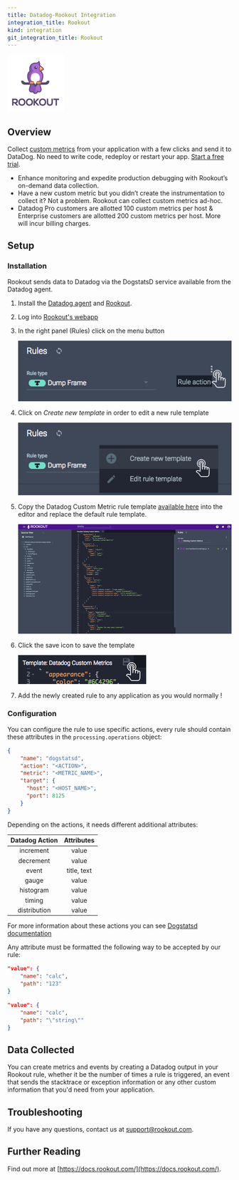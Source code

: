 ```yaml
---
title: Datadog-Rookout Integration
integration_title: Rookout
kind: integration
git_integration_title: Rookout
---
```


![logo](logos/avatars-bot.png)

## Overview

Collect [custom metrics](https://docs.datadoghq.com/getting_started/custom_metrics/) from your application with a few clicks and send it to DataDog. No need to write code, redeploy or restart your app. [Start a free trial](https://www.rookout.com/join-our-early-adopters-plan/).
* Enhance monitoring and expedite production debugging with Rookout’s on-demand data collection. 
* Have a new custom metric but you didn’t create the instrumentation to collect it? Not a problem. Rookout can collect custom metrics ad-hoc.
* Datadog Pro customers are allotted 100 custom metrics per host & Enterprise customers are allotted 200 custom metrics per host. More will incur billing charges.

## Setup
### Installation
Rookout sends data to Datadog via the DogstatsD service available from the Datadog agent.

1. Install the [Datadog agent](https://docs.datadoghq.com/agent/) and [Rookout](https://docs.rookout.com/docs/getting-started.html).

1. Log into [Rookout's webapp](https://app.rookout.com)

1. In the right panel (Rules) click on the menu button

    ![Rule actions menu](screenshots/click_rule_action.png)

1. Click on *Create new template* in order to edit a new rule template

    ![Create new template button](screenshots/click_new_template.png)

1. Copy the Datadog Custom Metric rule template [available here](rule-template.json) into the editor and replace the default rule template.

    ![Datadog Custom Metric rule template](screenshots/datadog_rule_template.png)

1. Click the save icon to save the template

    ![Click Save Icon](screenshots/click_save.png)

1. Add the newly created rule to any application as you would normally !

### Configuration

You can configure the rule to use specific actions, every rule should contain these attributes in the `processing.operations` object:

```json
{
    "name": "dogstatsd",
    "action": "<ACTION>",
    "metric": "<METRIC_NAME>",
    "target": {
      "host": "<HOST_NAME>",
      "port": 8125
    }
}
```

Depending on the actions, it needs different additional attributes:

| Datadog Action |    Attributes    |
|:--------------:|:-----------:|
|    increment   | value       |
|    decrement   | value       |
|      event     | title, text |
|      gauge     | value       |
|    histogram   | value       |
|     timing     | value       |
|  distribution  | value       |
For more information about these actions you can see [Dogstatsd documentation](https://docs.datadoghq.com/developers/dogstatsd/)

Any attribute must be formatted the following way to be accepted by our rule:

```json
"value": {
    "name": "calc",
    "path": "123"
}
```

```json
"value": {
    "name": "calc",
    "path": "\"string\""
}
```

## Data Collected
You can create metrics and events by creating a Datadog output in your Rookout rule, whether it be the number of times a rule is triggered,
an event that sends the stacktrace or exception information or any other custom information that you'd need from your application.


## Troubleshooting
If you have any questions, contact us at support@rookout.com.

## Further Reading
Find out more at [https://docs.rookout.com/](https://docs.rookout.com/).
